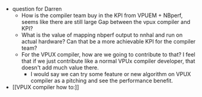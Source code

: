 - question for Darren
	- How is the compiler team buy in the KPI from VPUEM + NBperf, seems like there are still large Gap between the vpux compiler and KPI?
	- What is the value of mapping nbperf output to nnhal and run on actual hardware? Can that be a more achievable KPI for the compiler team?
	- For the VPUX compiler, how are we going to contribute to that? I feel that if we just contribute like a normal VPUx compiler developer, that doesn't add much value there.
		- I would say we can try some feature or new algorithm on VPUX compiler as a pitching and see the performance benefit.
- [[VPUX compiler how to:]]